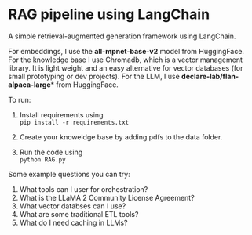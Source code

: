 # RAG pipeline using LangChain

A simple retrieval-augmented generation framework using LangChain.

For embeddings, I use the **all-mpnet-base-v2** model from HuggingFace.
For the knowledge base I use Chromadb, which is a vector management library. It is light weight and an easy alternative for vector databases (for small prototyping or dev projects).
For the LLM, I use **declare-lab/flan-alpaca-large*** from HuggingFace.


To run:

1. Install requirements using <br>
`pip install -r requirements.txt`

2. Create your knoweldge base by adding pdfs to the data folder. <br>

3. Run the code using <br>
`python RAG.py`



Some example questions you can try: <br>

1) What tools can I user for orchestration?
2) What is the LLaMA 2 Community License Agreement?
3) What vector databses can I use? 
4) What are some traditional ETL tools?
5) What do I need caching in LLMs?
